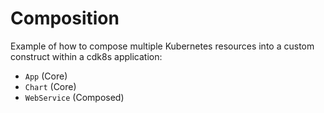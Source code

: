 # Composition

Example of how to compose multiple Kubernetes resources into a custom construct within a cdk8s application:

- `App` (Core)
- `Chart` (Core)
- `WebService` (Composed)
